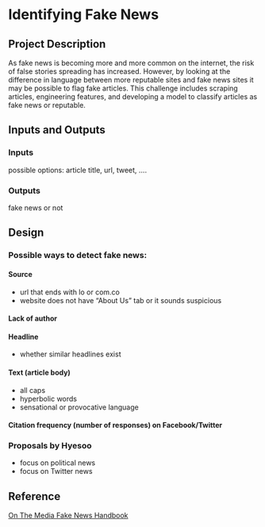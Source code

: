#  Identifying Fake News 

## Project Description 

As fake news is becoming more and more common on the internet, the risk of false stories spreading has increased. However, by looking at the difference in language between more reputable sites and fake news sites it may be possible to flag fake articles. This challenge includes scraping articles, engineering features, and developing a model to classify articles as fake news or reputable.

## Inputs and Outputs 
### Inputs
possible options: article title, url, tweet, ....

### Outputs
fake news or not

## Design

### Possible ways to detect fake news:

#### Source 
* url that ends with lo or com.co
* website does not have “About Us” tab or it sounds suspicious

#### Lack of author 

#### Headline
* whether similar headlines exist

#### Text (article body)
* all caps
* hyperbolic words
* sensational or provocative language

#### Citation frequency (number of responses) on Facebook/Twitter


### Proposals by Hyesoo
* focus on political news
* focus on Twitter news

## Reference
[On The Media Fake News Handbook]("http://www.wnyc.org/story/breaking-news-consumer-handbook-fake-news-edition/")
